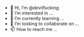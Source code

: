 - 👋 Hi, I’m @devilfucking
- 👀 I’m interested in ...
- 🌱 I’m currently learning ...
- 💞️ I’m looking to collaborate on ...
- 📫 How to reach me ...

<!---
devilfucking/devilfucking is a ✨ special ✨ repository because its `README.md` (this file) appears on your GitHub profile.
You can click the Preview link to take a look at your changes.
--->
